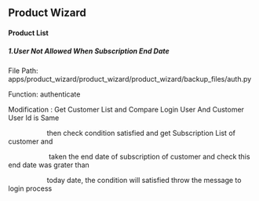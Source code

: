 ## Product Wizard
<h4><b> Product List </b></h4>
<h5><b>1.User Not Allowed When Subscription End Date </b></h5>
<p> File Path: apps/product_wizard/product_wizard/product_wizard/backup_files/auth.py </p>
<p> Function: authenticate </p>
<p> Modification : Get Customer List and Compare Login User And Customer User Id is Same </p>
<p>&nbsp;&nbsp;&nbsp; &nbsp;&nbsp;&nbsp;&nbsp;&nbsp;&nbsp;&nbsp;&nbsp;&nbsp; &nbsp;&nbsp;&nbsp;&nbsp;&nbsp;&nbsp;then check condition satisfied and get Subscription List of customer and <p>
<p>&nbsp;&nbsp;&nbsp; &nbsp;&nbsp;&nbsp;&nbsp;&nbsp;&nbsp;&nbsp;&nbsp;&nbsp; &nbsp;&nbsp;&nbsp; &nbsp;&nbsp;&nbsp;taken the end date of subscription of customer and check this end date was grater than<p>
<p>&nbsp;&nbsp;&nbsp; &nbsp;&nbsp;&nbsp;&nbsp;&nbsp;&nbsp;&nbsp;&nbsp;&nbsp; &nbsp;&nbsp;&nbsp;&nbsp;&nbsp;&nbsp;today date, the condition will satisfied throw the message to login process <p>
